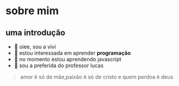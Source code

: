 # sobre mim
## uma introdução
- 👋 oiee, sou a vivi
- 👀 estou interessada em aprender **programação**
- 🌱 no momento estou aprendendo javascript
- 💞️ sou a preferida do professor lucas 
> amor é só de mãe,paixão é só de cristo e quem perdoa é deus

<!---
Victoria18012022/Victoria18012022 is a ✨ special ✨ repository because its `README.md` (this file) appears on your GitHub profile.
You can click the Preview link to take a look at your changes.
--->
